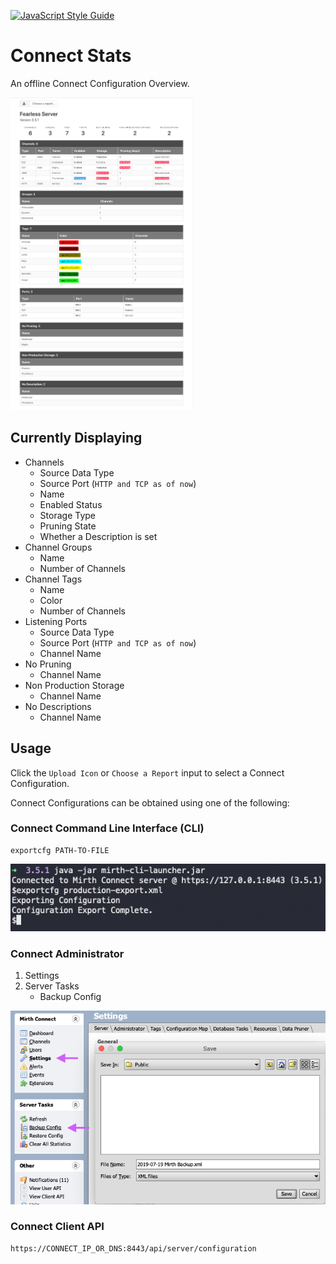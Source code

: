 [![JavaScript Style Guide](https://img.shields.io/badge/code_style-standard-brightgreen.svg)](https://standardjs.com)

# Connect Stats
An offline Connect Configuration Overview.

<a href="assets/images/sample-report.png"><img src="assets/images/sample-report.png" height="500"/></a>

## Currently Displaying
- Channels
	- Source Data Type
	- Source Port (`HTTP and TCP as of now`)
	- Name
	- Enabled Status
	- Storage Type
	- Pruning State
	- Whether a Description is set
- Channel Groups
	- Name
	- Number of Channels
- Channel Tags
	- Name
	- Color
	- Number of Channels
- Listening Ports
	- Source Data Type
	- Source Port (`HTTP and TCP as of now`)
	- Channel Name
- No Pruning
	- Channel Name
- Non Production Storage
	- Channel Name
- No Descriptions
	- Channel Name

## Usage
Click the `Upload Icon` or `Choose a Report` input to select a Connect Configuration.

Connect Configurations can be obtained using one of the following:

### Connect Command Line Interface (CLI)
```
exportcfg PATH-TO-FILE
```

![Image of CLI Configuration Export](assets/images/cli-export.png)

### Connect Administrator
1. Settings
2. Server Tasks
	- Backup Config

![Image of CLI Configuration Export](assets/images/administrator-export.png)

### Connect Client API
```
https://CONNECT_IP_OR_DNS:8443/api/server/configuration
```
